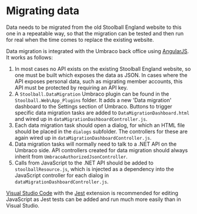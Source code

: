 # Migrating data

Data needs to be migrated from the old Stoolball England website to this one in a repeatable way, so that the migration can be tested and then run for real when the time comes to replace the existing website.

Data migration is integrated with the Umbraco back office using [AngularJS](https://angularjs.org/). It works as follows:

1. In most cases no API exists on the existing Stoolball England website, so one must be built which exposes the data as JSON. In cases where the API exposes personal data, such as migrating member accounts, this API must be protected by requiring an API key.
2. A `Stoolball.DataMigration` Umbraco plugin can be found in the `Stoolball.Web\App_Plugins` folder. It adds a new 'Data migration' dashboard to the Settings section of Umbraco. Buttons to trigger specific data migration tasks are added to `DataMigrationDashboard.html` and wired up in `dataMigrationDashboardController.js`.
3. Each data migration task should open a dialog, for which an HTML file should be placed in the `dialogs` subfolder. The controllers for these are again wired up in `dataMigrationDashboardController.js`.
4. Data migration tasks will normally need to talk to a .NET API on the Umbraco side. API controllers created for data migration should always inherit from `UmbracoAuthorizedJsonController`.
5. Calls from JavaScript to the .NET API should be added to `stoolballResource.js`, which is injected as a dependency into the JavaScript controller for each dialog in `dataMigrationDashboardController.js`.

[Visual Studio Code](https://code.visualstudio.com/) with the [Jest](https://marketplace.visualstudio.com/items?itemName=Orta.vscode-jest) extension is recommended for editing JavaScript as Jest tests can be added and run much more easily than in Visual Studio.

